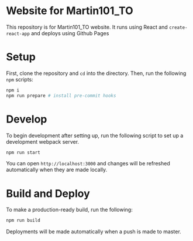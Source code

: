 # Website for Martin101_TO

This repository is for Martin101_TO website. It runs using React and `create-react-app` and deploys using Github Pages

# Setup

First, clone the repository and `cd` into the directory. Then, run the following `npm` scripts:

```sh
npm i
npm run prepare # install pre-commit hooks
```

# Develop

To begin development after setting up, run the following script to set up a development webpack server.

```sh
npm run start
```

You can open `http://localhost:3000` and changes will be refreshed automatically when they are made locally.

# Build and Deploy

To make a production-ready build, run the following:

```sh
npm run build
```

Deployments will be made automatically when a push is made to master.
